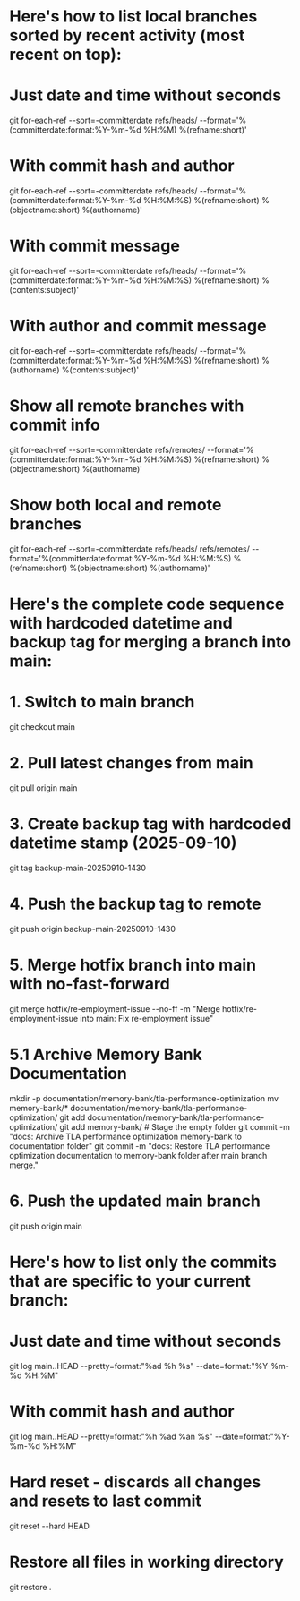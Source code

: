 # Here's how to list local branches sorted by recent activity (most recent on top):

# Just date and time without seconds
git for-each-ref --sort=-committerdate refs/heads/ --format='%(committerdate:format:%Y-%m-%d %H:%M) %(refname:short)'

# With commit hash and author
git for-each-ref --sort=-committerdate refs/heads/ --format='%(committerdate:format:%Y-%m-%d %H:%M:%S) %(refname:short) %(objectname:short) %(authorname)'

# With commit message
git for-each-ref --sort=-committerdate refs/heads/ --format='%(committerdate:format:%Y-%m-%d %H:%M:%S) %(refname:short) %(contents:subject)'

# With author and commit message
git for-each-ref --sort=-committerdate refs/heads/ --format='%(committerdate:format:%Y-%m-%d %H:%M:%S) %(refname:short) %(authorname) %(contents:subject)'

# Show all remote branches with commit info
git for-each-ref --sort=-committerdate refs/remotes/ --format='%(committerdate:format:%Y-%m-%d %H:%M:%S) %(refname:short) %(objectname:short) %(authorname)'

# Show both local and remote branches
git for-each-ref --sort=-committerdate refs/heads/ refs/remotes/ --format='%(committerdate:format:%Y-%m-%d %H:%M:%S) %(refname:short) %(objectname:short) %(authorname)'


# Here's the complete code sequence with hardcoded datetime and backup tag for merging a branch into main:
# 1. Switch to main branch
git checkout main

# 2. Pull latest changes from main
git pull origin main

# 3. Create backup tag with hardcoded datetime stamp (2025-09-10)
git tag backup-main-20250910-1430

# 4. Push the backup tag to remote
git push origin backup-main-20250910-1430

# 5. Merge hotfix branch into main with no-fast-forward
git merge hotfix/re-employment-issue --no-ff -m "Merge hotfix/re-employment-issue into main: Fix re-employment issue"

# 5.1 Archive Memory Bank Documentation
mkdir -p documentation/memory-bank/tla-performance-optimization
mv memory-bank/* documentation/memory-bank/tla-performance-optimization/
git add documentation/memory-bank/tla-performance-optimization/
git add memory-bank/  # Stage the empty folder
git commit -m "docs: Archive TLA performance optimization memory-bank to documentation folder"
git commit -m "docs: Restore TLA performance optimization documentation to memory-bank folder after main branch merge."


# 6. Push the updated main branch
git push origin main


# Here's how to list only the commits that are specific to your current branch:

# Just date and time without seconds
git log main..HEAD --pretty=format:"%ad %h %s" --date=format:"%Y-%m-%d %H:%M"

# With commit hash and author
git log main..HEAD --pretty=format:"%h %ad %an %s" --date=format:"%Y-%m-%d %H:%M"


# Hard reset - discards all changes and resets to last commit
git reset --hard HEAD

# Restore all files in working directory
git restore .